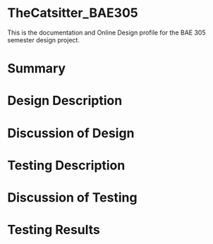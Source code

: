 # TheCatsitter_BAE305
This is the documentation and Online Design profile for the BAE 305 semester design project.

# Summary

# Design Description

# Discussion of Design

# Testing Description

# Discussion of Testing

# Testing Results


